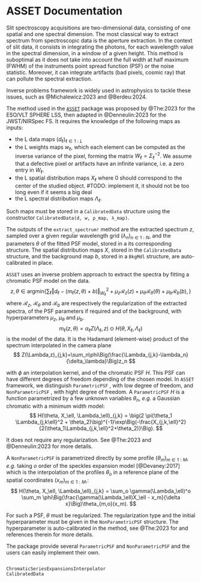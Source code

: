 # ASSET Documentation

Slit spectroscopy acquisitions are two-dimensional data, consisting of one spatial and one spectral dimension. The most classical way to extract spectrum from spectroscopic data is the aperture extraction. In the context of slit data, it consists in integrating the photons, for each wavelength value in the spectral dimension, in a window of a given height. This method is suboptimal as it does not take into account the full width at half maximum (FWHM) of the instruments point spread function (PSF) or the noise statistic. Moreover, it can integrate artifacts (bad pixels, cosmic ray) that can pollute the spectral extraction.

Inverse problems framework is widely used in astrophysics to tackle these
issues, such as @Michalewicz:2023 and @Berdeu:2024.

The method used in the [`ASSET`](https://github.com/SlitSpectroscopyBuddies/ASSET) package was proposed by @The:2023 for the ESO/VLT SPHERE LSS, then adapted in @Denneulin:2023 for the JWST/NIRSpec FS. It requires the knowledge of the following maps as inputs: 

- the L data maps $(d_\ell)_{\ell \in {1:L}}$
- the L weights maps $w_\ell$, which each element can be computed as the inverse variance of the pixel, forming the matrix $W_{\ell}= \Sigma_{\ell}^{-2}$. We assume that a defective pixel or artifacts have an infinite variance, i.e. a zero entry in $W_{\ell}$.
- the L spatial distribution maps $X_\ell$ where $0$ should correspond to the center of the studied object. #TODO: implement it, it should not be too long even if it seems a big deal
- the L spectral distribution maps $\Lambda_\ell$.

Such maps must be stored in a `CalibratedData` structure using the constructor `CalibratedData(d, w, ρ_map, λ_map)`.

The outputs of the `extract_spectrum!` method are the extracted spectrum $z$, sampled over a given regular wavelength grid $(\lambda_n)_{n \in 1:N}$, and the parameters $\theta$ of the fitted PSF model, stored in a its corresponding structure. The spatial distribution maps $X$, stored in the  `CalibratedData` structure,  and the background map $b$, stored in a `BkgMdl` structure, are auto-calibrated in place.  

`ASSET` uses an inverse problem approach to extract the spectra by fitting a chromatic PSF model on the data.  
$$
z,\theta \in \mathrm{arg min} \Big\{\sum_\ell\Vert d_\ell - (m_\ell(z,\theta) + b)\Vert_{W_{\ell}}^2 + \mu_z\mathcal{R}_z(z) + \mu_\theta\mathcal{R}_\theta(\theta) + \mu_b\mathcal{R}_b(b), \Big\}
$$
where $\mathcal{R}_z$, $\mathcal{R}_\theta$ and $\mathcal{R}_b$ are respectively the regularization of the extracted spectra, of the PSF parameters if required and of the background, with hyperparameters $\mu_z$, $\mu_\theta$ and $\mu_b$. 
$$
m_\ell(z,\theta) = \alpha_\ell Z(\Lambda_\ell,z) \odot H(\theta, X_\ell, \Lambda_\ell)
$$
is the model of the data. It is the Hadamard (element-wise) product of the spectrum interpolated in the camera plane
$$
Z(\Lambda,z)_{j,k}=\sum_n\phi\Big(\frac{\Lambda_{j,k}-\lambda_n}{\delta_\lambda}\Big)z_n
$$

with $\phi$ an interpolation kernel, and of the chromatic PSF $H$. This PSF can have different degrees of freedom depending of the chosen model. In `ASSET` framework, we distinguish  `ParametricPSF` , with low degree of freedom, and `NonParametricPSF` , with hight degree of freedom.  A `ParametricPSF`  $H$ is a function parametrized by a few unknown variables $\theta_n$, *e.g.* a Gaussian chromatic with a minimum width model:
$$
H(\theta, X_\ell, \Lambda_\ell)_{j,k} = \big(2 \pi(\theta_1 \Lambda_{j,k\ell}^2 + \theta_2)\big)^{-1}\exp\Big(-\frac{X_{j,k,\ell}^2}{2(\theta_1\Lambda_{j,k,\ell}^2+\theta_2)}\Big).
$$

It does not require any regularization. See  @The:2023 and @Denneulin:2023 for more details. 

A `NonParametricPSF` is parametrized directly by some profile $(\theta_m)_{m \in  1:M}$,  *e.g.* taking $o$ order of the speckles expansion model [@Devaney:2017] which is the interpolation of the profiles $\theta_o$ in a reference plane of the spatial coordinates $(x_m)_{m \in 1:M}$,:
$$
H(\theta, X_\ell, \Lambda_\ell)_{j,k} = \sum_o \gamma(\Lambda_\ell)^o \sum_m \phi\Big(\frac{\gamma(\Lambda_\ell)X_\ell - x_m}{\delta x}\Big)\theta_{m,o}(x_m).
$$

For such a PSF, $\theta$ must be regularized. The regularization type and the initial hyperparameter must be given in the `NonParametricPSF` structure. The hyperparameter is  auto-calibrated in the method, see @The:2023 for and references therein for more details.

The package provide several `ParametricPSF` and `NonParametricPSF` and the users can easily implement their own. 


```@contents
```

```@docs
ChromaticSeriesExpansionsInterpolator
CalibratedData
```

```@index
```

